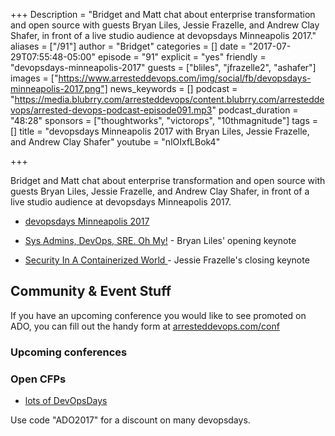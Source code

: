 +++
Description = "Bridget and Matt chat about enterprise transformation and open source with guests Bryan Liles, Jessie Frazelle, and Andrew Clay Shafer, in front of a live studio audience at devopsdays Minneapolis 2017."
aliases = ["/91"]
author = "Bridget"
categories = []
date = "2017-07-29T07:55:48-05:00"
episode = "91"
explicit = "yes"
friendly = "devopsdays-minneapolis-2017"
guests = ["bliles", "jfrazelle2", "ashafer"]
images = ["https://www.arresteddevops.com/img/social/fb/devopsdays-minneapolis-2017.png"]
news_keywords = []
podcast = "https://media.blubrry.com/arresteddevops/content.blubrry.com/arresteddevops/arrested-devops-podcast-episode091.mp3"
podcast_duration = "48:28"
sponsors = ["thoughtworks", "victorops", "10thmagnitude"]
tags = []
title = "devopsdays Minneapolis 2017 with Bryan Liles, Jessie Frazelle, and Andrew Clay Shafer"
youtube = "nlOIxfLBok4"

+++

Bridget and Matt chat about enterprise transformation and open source with guests Bryan Liles, Jessie Frazelle, and Andrew Clay Shafer, in front of a live studio audience at devopsdays Minneapolis 2017.

* [devopsdays Minneapolis 2017](http://www.devopsdays.org/events/2017-minneapolis/welcome/)

* [Sys Admins, DevOps, SRE. Oh My!](https://www.devopsdays.org/events/2017-minneapolis/program/bryan-liles/) - Bryan Liles' opening keynote

* [Security In A Containerized World ](https://www.devopsdays.org/events/2017-minneapolis/program/jessie-frazelle/) - Jessie Frazelle's closing keynote


## Community & Event Stuff

If you have an upcoming conference you would like to see promoted on ADO, you can fill out the handy form at [arresteddevops.com/conf](https://arresteddevops.com/conf)

### Upcoming conferences

### Open CFPs

* [lots of DevOpsDays](https://devopsdays.org/speaking)

Use code "ADO2017" for a discount on many devopsdays.
